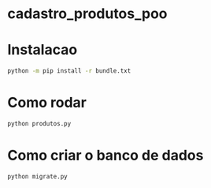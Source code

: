 # cadastro_produtos_poo

# Instalacao
```sh
python -m pip install -r bundle.txt

```

# Como rodar
```sh
python produtos.py
```

# Como criar o banco de dados
```sh
python migrate.py
```
